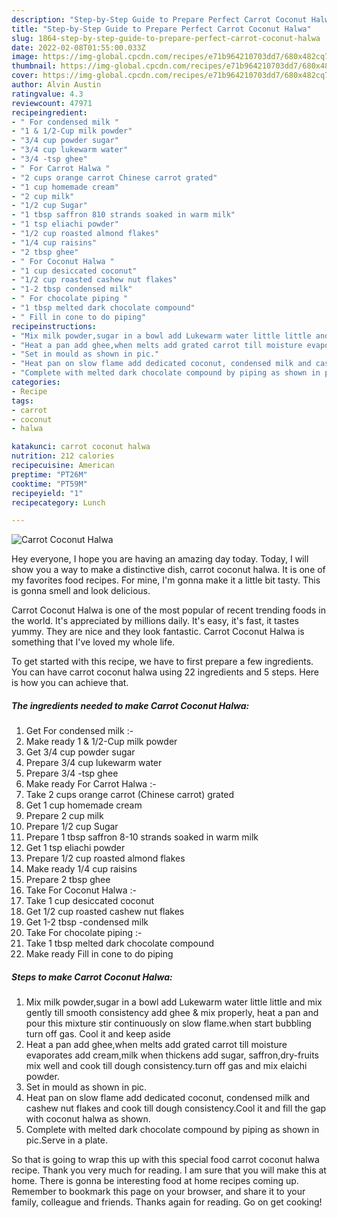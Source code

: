 ```yaml
---
description: "Step-by-Step Guide to Prepare Perfect Carrot Coconut Halwa"
title: "Step-by-Step Guide to Prepare Perfect Carrot Coconut Halwa"
slug: 1864-step-by-step-guide-to-prepare-perfect-carrot-coconut-halwa
date: 2022-02-08T01:55:00.033Z
image: https://img-global.cpcdn.com/recipes/e71b964210703dd7/680x482cq70/carrot-coconut-halwa-recipe-main-photo.jpg
thumbnail: https://img-global.cpcdn.com/recipes/e71b964210703dd7/680x482cq70/carrot-coconut-halwa-recipe-main-photo.jpg
cover: https://img-global.cpcdn.com/recipes/e71b964210703dd7/680x482cq70/carrot-coconut-halwa-recipe-main-photo.jpg
author: Alvin Austin
ratingvalue: 4.3
reviewcount: 47971
recipeingredient:
- " For condensed milk "
- "1 & 1/2-Cup milk powder"
- "3/4 cup powder sugar"
- "3/4 cup lukewarm water"
- "3/4 -tsp ghee"
- " For Carrot Halwa "
- "2 cups orange carrot Chinese carrot grated"
- "1 cup homemade cream"
- "2 cup milk"
- "1/2 cup Sugar"
- "1 tbsp saffron 810 strands soaked in warm milk"
- "1 tsp eliachi powder"
- "1/2 cup roasted almond flakes"
- "1/4 cup raisins"
- "2 tbsp ghee"
- " For Coconut Halwa "
- "1 cup desiccated coconut"
- "1/2 cup roasted cashew nut flakes"
- "1-2 tbsp condensed milk"
- " For chocolate piping "
- "1 tbsp melted dark chocolate compound"
- " Fill in cone to do piping"
recipeinstructions:
- "Mix milk powder,sugar in a bowl add Lukewarm water little little and mix gently till smooth consistency add ghee & mix properly, heat a pan and pour this mixture stir continuously on slow flame.when start bubbling turn off gas. Cool it and keep aside"
- "Heat a pan add ghee,when melts add grated carrot till moisture evaporates add cream,milk when thickens add sugar, saffron,dry-fruits mix well and cook till dough consistency.turn off gas and mix elaichi powder."
- "Set in mould as shown in pic."
- "Heat pan on slow flame add dedicated coconut, condensed milk and cashew nut flakes and cook till dough consistency.Cool it and fill the gap with coconut halwa as shown."
- "Complete with melted dark chocolate compound by piping as shown in pic.Serve in a plate."
categories:
- Recipe
tags:
- carrot
- coconut
- halwa

katakunci: carrot coconut halwa 
nutrition: 212 calories
recipecuisine: American
preptime: "PT26M"
cooktime: "PT59M"
recipeyield: "1"
recipecategory: Lunch

---
```



![Carrot Coconut Halwa](https://img-global.cpcdn.com/recipes/e71b964210703dd7/680x482cq70/carrot-coconut-halwa-recipe-main-photo.jpg)

Hey everyone, I hope you are having an amazing day today. Today, I will show you a way to make a distinctive dish, carrot coconut halwa. It is one of my favorites food recipes. For mine, I'm gonna make it a little bit tasty. This is gonna smell and look delicious.



Carrot Coconut Halwa is one of the most popular of recent trending foods in the world. It's appreciated by millions daily. It's easy, it's fast, it tastes yummy. They are nice and they look fantastic. Carrot Coconut Halwa is something that I've loved my whole life.


To get started with this recipe, we have to first prepare a few ingredients. You can have carrot coconut halwa using 22 ingredients and 5 steps. Here is how you can achieve that.

<!--inarticleads1-->

##### The ingredients needed to make Carrot Coconut Halwa:

1. Get  For condensed milk :-
1. Make ready 1 & 1/2-Cup milk powder
1. Get 3/4 cup powder sugar
1. Prepare 3/4 cup lukewarm water
1. Prepare 3/4 -tsp ghee
1. Make ready  For Carrot Halwa :-
1. Take 2 cups orange carrot (Chinese carrot) grated
1. Get 1 cup homemade cream
1. Prepare 2 cup milk
1. Prepare 1/2 cup Sugar
1. Prepare 1 tbsp saffron 8-10 strands soaked in warm milk
1. Get 1 tsp eliachi powder
1. Prepare 1/2 cup roasted almond flakes
1. Make ready 1/4 cup raisins
1. Prepare 2 tbsp ghee
1. Take  For Coconut Halwa :-
1. Take 1 cup desiccated coconut
1. Get 1/2 cup roasted cashew nut flakes
1. Get 1-2 tbsp -condensed milk
1. Take  For chocolate piping :-
1. Take 1 tbsp melted dark chocolate compound
1. Make ready  Fill in cone to do piping




<!--inarticleads2-->

##### Steps to make Carrot Coconut Halwa:

1. Mix milk powder,sugar in a bowl add Lukewarm water little little and mix gently till smooth consistency add ghee & mix properly, heat a pan and pour this mixture stir continuously on slow flame.when start bubbling turn off gas. Cool it and keep aside
1. Heat a pan add ghee,when melts add grated carrot till moisture evaporates add cream,milk when thickens add sugar, saffron,dry-fruits mix well and cook till dough consistency.turn off gas and mix elaichi powder.
1. Set in mould as shown in pic.
1. Heat pan on slow flame add dedicated coconut, condensed milk and cashew nut flakes and cook till dough consistency.Cool it and fill the gap with coconut halwa as shown.
1. Complete with melted dark chocolate compound by piping as shown in pic.Serve in a plate.




So that is going to wrap this up with this special food carrot coconut halwa recipe. Thank you very much for reading. I am sure that you will make this at home. There is gonna be interesting food at home recipes coming up. Remember to bookmark this page on your browser, and share it to your family, colleague and friends. Thanks again for reading. Go on get cooking!
